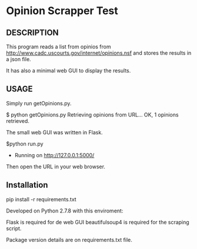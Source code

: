 Opinion Scrapper Test
===================

## DESCRIPTION ##

This program reads a list from opinios from http://www.cadc.uscourts.gov/internet/opinions.nsf and stores the results in a json file.

It has also a minimal web GUI to display the results.

## USAGE ##

Simply run getOpinions.py.

   $ python getOpinions.py 
   Retrieving opinions from URL...
   OK, 1 opinions retrieved.

The small web GUI was written in Flask.

   $python run.py
   * Running on http://127.0.0.1:5000/

   Then open the URL in your web browser.

## Installation

   pip install -r requirements.txt

Developed on Python 2.7.8 with this enviroment:

Flask is required for de web GUI
beautifulsoup4 is required for the scraping script.

Package version details are on requirements.txt file.


